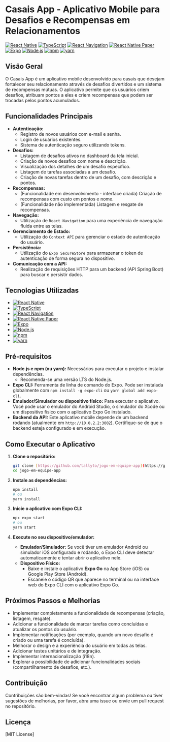 # Casais App - Aplicativo Mobile para Desafios e Recompensas em Relacionamentos

[![React Native](https://img.shields.io/badge/React_Native-61DAFB?style=for-the-badge&logo=react&logoColor=black)](https://reactnative.dev/)
[![TypeScript](https://img.shields.io/badge/TypeScript-007ACC?style=for-the-badge&logo=typescript&logoColor=white)](https://www.typescriptlang.org/)
[![React Navigation](https://img.shields.io/badge/React_Navigation-5860F2?style=for-the-badge&logoColor=white)](https://reactnavigation.org/)
[![React Native Paper](https://img.shields.io/badge/React_Native_Paper-3F51B5?style=for-the-badge&logo=android&logoColor=white)](https://reactnativepaper.com/)
[![Expo](https://img.shields.io/badge/Expo-4630EB?style=for-the-badge&logo=expo&logoColor=white)](https://expo.dev/)
[![Node.js](https://img.shields.io/badge/Node.js-339933?style=for-the-badge&logo=nodedotjs&logoColor=white)](https://nodejs.org/en/)
[![npm](https://img.shields.io/badge/npm-CB3837?style=for-the-badge&logo=npm&logoColor=white)](https://www.npmjs.com/)
[![yarn](https://img.shields.io/badge/yarn-2C8EBB?style=for-the-badge&logo=yarn&logoColor=white)](https://yarnpkg.com/)

## Visão Geral

O Casais App é um aplicativo mobile desenvolvido para casais que desejam fortalecer seu relacionamento através de desafios divertidos e um sistema de recompensas mútuas. O aplicativo permite que os usuários criem desafios, atribuam pontos a eles e criem recompensas que podem ser trocadas pelos pontos acumulados.

## Funcionalidades Principais

* **Autenticação:**
    * Registro de novos usuários com e-mail e senha.
    * Login de usuários existentes.
    * Sistema de autenticação seguro utilizando tokens.
* **Desafios:**
    * Listagem de desafios ativos no dashboard da tela inicial.
    * Criação de novos desafios com nome e descrição.
    * Visualização dos detalhes de um desafio específico.
    * Listagem de tarefas associadas a um desafio.
    * Criação de novas tarefas dentro de um desafio, com descrição e pontos.
* **Recompensas:**
    * (Funcionalidade em desenvolvimento - interface criada) Criação de recompensas com custo em pontos e nome.
    * (Funcionalidade não implementada) Listagem e resgate de recompensas.
* **Navegação:**
    * Utilização de `React Navigation` para uma experiência de navegação fluida entre as telas.
* **Gerenciamento de Estado:**
    * Utilização do `Context API` para gerenciar o estado de autenticação do usuário.
* **Persistência:**
    * Utilização do `Expo SecureStore` para armazenar o token de autenticação de forma segura no dispositivo.
* **Comunicação com a API:**
    * Realização de requisições HTTP para um backend (API Spring Boot) para buscar e persistir dados.

## Tecnologias Utilizadas

* [![React Native](https://img.shields.io/badge/React_Native-61DAFB?style=flat-square&logo=react&logoColor=black)](https://reactnative.dev/)
* [![TypeScript](https://img.shields.io/badge/TypeScript-007ACC?style=flat-square&logo=typescript&logoColor=white)](https://www.typescriptlang.org/)
* [![React Navigation](https://img.shields.io/badge/React_Navigation-5860F2?style=flat-square&logoColor=white)](https://reactnavigation.org/)
* [![React Native Paper](https://img.shields.io/badge/React_Native_Paper-3F51B5?style=flat-square&logo=android&logoColor=white)](https://reactnativepaper.com/)
* [![Expo](https://img.shields.io/badge/Expo-4630EB?style=flat-square&logo=expo&logoColor=white)](https://expo.dev/)
* [![Node.js](https://img.shields.io/badge/Node.js-339933?style=flat-square&logo=nodedotjs&logoColor=white)](https://nodejs.org/en/)
* [![npm](https://img.shields.io/badge/npm-CB3837?style=flat-square&logo=npm&logoColor=white)](https://www.npmjs.com/)
* [![yarn](https://img.shields.io/badge/yarn-2C8EBB?style=flat-square&logo=yarn&logoColor=white)](https://yarnpkg.com/)

## Pré-requisitos

* **Node.js e npm (ou yarn):** Necessários para executar o projeto e instalar dependências.
    * Recomenda-se uma versão LTS do Node.js.
* **Expo CLI:** Ferramenta de linha de comando do Expo. Pode ser instalada globalmente com `npm install -g expo-cli` ou `yarn global add expo-cli`.
* **Emulador/Simulador ou dispositivo físico:** Para executar o aplicativo. Você pode usar o emulador do Android Studio, o simulador do Xcode ou um dispositivo físico com o aplicativo Expo Go instalado.
* **Backend da API:** Este aplicativo mobile depende de um backend rodando (atualmente em `http://10.0.2.2:3002`). Certifique-se de que o backend esteja configurado e em execução.

## Como Executar o Aplicativo

1.  **Clone o repositório:**
    ```bash
    git clone [https://github.com/tallyto/jogo-em-equipe-app](https://github.com/tallyto/jogo-em-equipe-app)
    cd jogo-em-equipe-app
    ```

2.  **Instale as dependências:**
    ```bash
    npm install
    # ou
    yarn install
    ```

3.  **Inicie o aplicativo com Expo CLI:**
    ```bash
    npx expo start
    # ou
    yarn start
    ```

4.  **Execute no seu dispositivo/emulador:**
    * **Emulador/Simulador:** Se você tiver um emulador Android ou simulador iOS configurado e rodando, o Expo CLI deve detectar automaticamente e tentar abrir o aplicativo nele.
    * **Dispositivo Físico:**
        * Baixe e instale o aplicativo **Expo Go** na App Store (iOS) ou Google Play Store (Android).
        * Escaneie o código QR que aparece no terminal ou na interface web do Expo CLI com o aplicativo Expo Go.

## Próximos Passos e Melhorias

* Implementar completamente a funcionalidade de recompensas (criação, listagem, resgate).
* Adicionar a funcionalidade de marcar tarefas como concluídas e atualizar os pontos do usuário.
* Implementar notificações (por exemplo, quando um novo desafio é criado ou uma tarefa é concluída).
* Melhorar o design e a experiência do usuário em todas as telas.
* Adicionar testes unitários e de integração.
* Implementar internacionalização (i18n).
* Explorar a possibilidade de adicionar funcionalidades sociais (compartilhamento de desafios, etc.).

## Contribuição

Contribuições são bem-vindas! Se você encontrar algum problema ou tiver sugestões de melhorias, por favor, abra uma issue ou envie um pull request no repositório.

## Licença

[MIT License]